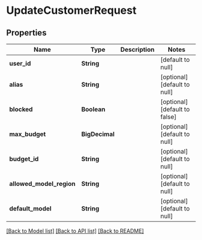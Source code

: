 # UpdateCustomerRequest
## Properties

| Name | Type | Description | Notes |
|------------ | ------------- | ------------- | -------------|
| **user\_id** | **String** |  | [default to null] |
| **alias** | **String** |  | [optional] [default to null] |
| **blocked** | **Boolean** |  | [optional] [default to false] |
| **max\_budget** | **BigDecimal** |  | [optional] [default to null] |
| **budget\_id** | **String** |  | [optional] [default to null] |
| **allowed\_model\_region** | **String** |  | [optional] [default to null] |
| **default\_model** | **String** |  | [optional] [default to null] |

[[Back to Model list]](../README.md#documentation-for-models) [[Back to API list]](../README.md#documentation-for-api-endpoints) [[Back to README]](../README.md)


